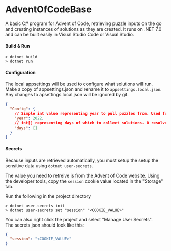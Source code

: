 # AdventOfCodeBase
A basic C# program for Advent of Code, retrieving puzzle inputs on the go and creating instances of solutions as they are created. It runs on .NET 7.0 and can be built easily in Visual Studio Code or Visual Studio. 

#### Build & Run
```
> dotnet build
> dotnet run
```

#### Configuration
The local appsettings will be used to configure what solutions will run.  
Make a copy of appsettings.json and rename it to `appsettings.local.json`.  
Any changes to apsettings.local.json will be ignored by git.
```json
{
  "Config": {
    // Simple int value representing year to pull puzzles from. Used for folder navigation and puzzle input retrieval. 
    "year": 2022,
    // int[] representing days of which to collect solutions. 0 resolves to "all". 
    "days": []
  }
}
```

#### Secrets
Because inputs are retrieved automatically, you must setup the setup the sensitive data using `dotnet user-secrets`.

The value you need to retreive is from the Advent of Code website. Using the developer tools, copy the `session` cookie value located in the "Storage" tab.

Run the following in the project directory
```
> dotnet user-secrets init
> dotnet user-secrets set "session" "<COOKIE_VALUE>"
```

You can also right click the project and select "Manage User Secrets".  
The secrets.json should look like this:

```json
{
  "session": "<COOKIE_VALUE>"
}
```
